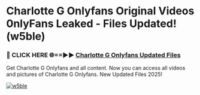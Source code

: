 # Charlotte G Onlyfans Original Videos 0nlyFans Leaked - Files Updated! (w5ble)

<h3>🔴 CLICK HERE 🌐==►► <a href="https://tinyurl.com/2m67pmp6" rel="nofollow">Charlotte G Onlyfans Updated Files</a></h3>

Get Charlotte G Onlyfans and all content. Now you can access all videos and pictures of Charlotte G Onlyfans. New Updated Files 2025!

[![w5ble](https://i.imgur.com/H4QAA4z.gif)](https://tinyurl.com/2m67pmp6)